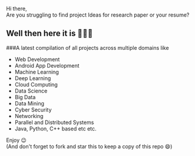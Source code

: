 Hi there,<br>
Are you struggling to find project Ideas for research paper or your resume? <br>

## Well then here it is 🎉🎉🎉<br>
###A latest compilation of all projects across multiple domains like 
- Web Development 
- Android App Development
- Machine Learning
- Deep Learning
- Cloud Computing
- Data Science
- Big Data
- Data Mining 
- Cyber Security
- Networking
- Parallel and Distributed Systems
- Java, Python, C++ based etc etc. 

Enjoy 😉<br>
(And don't forget to fork and star this to keep a copy of this repo 😄)
